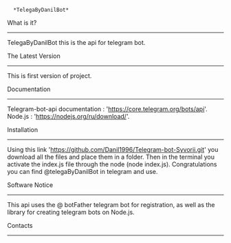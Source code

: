       *TelegaByDanilBot*

What is it?

---

TelegaByDanilBot this is the api for telegram bot.

The Latest Version

---

This is first version of project.

Documentation

---

Telegram-bot-api documentation : 'https://core.telegram.org/bots/api'.
Node.js : 'https://nodejs.org/ru/download/'.

Installation

---

Using this link 'https://github.com/Danil1996/Telegram-bot-Syvorii.git'
you download all the files and place them in a folder. Then in the
terminal you activate the index.js file through the node (node index.js).
Сongratulations you can find @telegaByDanilBot in telegram and use.

Software Notice

---

This api uses the @ botFather telegram bot for registration, as well as
the library for creating telegram bots on Node.js.

Contacts

---
